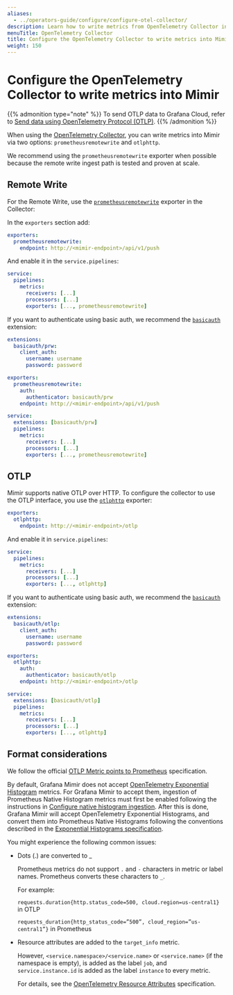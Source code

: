 ```yaml
---
aliases:
  - ../operators-guide/configure/configure-otel-collector/
description: Learn how to write metrics from OpenTelemetry Collector into Mimir
menuTitle: OpenTelemetry Collector
title: Configure the OpenTelemetry Collector to write metrics into Mimir
weight: 150
---
```


# Configure the OpenTelemetry Collector to write metrics into Mimir

{{% admonition type="note" %}}
To send OTLP data to Grafana Cloud, refer to [Send data using OpenTelemetry Protocol (OTLP)](https://grafana.com/docs/grafana-cloud/send-data/otlp/send-data-otlp/).
{{% /admonition %}}

When using the [OpenTelemetry Collector](https://opentelemetry.io/docs/collector/), you can write metrics into Mimir via two options: `prometheusremotewrite` and `otlphttp`.

We recommend using the `prometheusremotewrite` exporter when possible because the remote write ingest path is tested and proven at scale.

## Remote Write

For the Remote Write, use the [`prometheusremotewrite`](https://github.com/open-telemetry/opentelemetry-collector-contrib/tree/main/exporter/prometheusremotewriteexporter) exporter in the Collector:

In the `exporters` section add:

```yaml
exporters:
  prometheusremotewrite:
    endpoint: http://<mimir-endpoint>/api/v1/push
```

And enable it in the `service.pipelines`:

```yaml
service:
  pipelines:
    metrics:
      receivers: [...]
      processors: [...]
      exporters: [..., prometheusremotewrite]
```

If you want to authenticate using basic auth, we recommend the [`basicauth`](https://github.com/open-telemetry/opentelemetry-collector-contrib/tree/main/extension/basicauthextension) extension:

```yaml
extensions:
  basicauth/prw:
    client_auth:
      username: username
      password: password

exporters:
  prometheusremotewrite:
    auth:
      authenticator: basicauth/prw
    endpoint: http://<mimir-endpoint>/api/v1/push

service:
  extensions: [basicauth/prw]
  pipelines:
    metrics:
      receivers: [...]
      processors: [...]
      exporters: [..., prometheusremotewrite]
```

## OTLP

Mimir supports native OTLP over HTTP. To configure the collector to use the OTLP interface, you use the [`otlphttp`](https://github.com/open-telemetry/opentelemetry-collector/tree/main/exporter/otlphttpexporter) exporter:

```yaml
exporters:
  otlphttp:
    endpoint: http://<mimir-endpoint>/otlp
```

And enable it in `service.pipelines`:

```yaml
service:
  pipelines:
    metrics:
      receivers: [...]
      processors: [...]
      exporters: [..., otlphttp]
```

If you want to authenticate using basic auth, we recommend the [`basicauth`](https://github.com/open-telemetry/opentelemetry-collector-contrib/tree/main/extension/basicauthextension) extension:

```yaml
extensions:
  basicauth/otlp:
    client_auth:
      username: username
      password: password

exporters:
  otlphttp:
    auth:
      authenticator: basicauth/otlp
    endpoint: http://<mimir-endpoint>/otlp

service:
  extensions: [basicauth/otlp]
  pipelines:
    metrics:
      receivers: [...]
      processors: [...]
      exporters: [..., otlphttp]
```

## Format considerations

We follow the official [OTLP Metric points to Prometheus](https://opentelemetry.io/docs/reference/specification/compatibility/prometheus_and_openmetrics/#otlp-metric-points-to-prometheus) specification.

By default, Grafana Mimir does not accept [OpenTelemetry Exponential Histogram](https://opentelemetry.io/docs/specs/otel/metrics/data-model/#exponentialhistogram) metrics. For Grafana Mimir to accept them, ingestion of Prometheus Native Histogram metrics must first be enabled following the instructions in [Configure native histogram ingestion](../configure-native-histograms-ingestion/). After this is done, Grafana Mimir will accept OpenTelemetry Exponential Histograms, and convert them into Prometheus Native Histograms following the conventions described in the [Exponential Histograms specification](https://opentelemetry.io/docs/specs/otel/compatibility/prometheus_and_openmetrics/#exponential-histograms).

You might experience the following common issues:

- Dots (.) are converted to \_

  Prometheus metrics do not support `.` and `-` characters in metric or label names. Prometheus converts these characters to `_`.

  For example:

  `requests.duration{http.status_code=500, cloud.region=us-central1}` in OTLP

  `requests_duration{http_status_code=”500”, cloud_region=”us-central1”}` in Prometheus

- Resource attributes are added to the `target_info` metric.

  However, `<service.namespace>/<service.name>` or `<service.name>` (if the namespace is empty), is added as the label `job`, and `service.instance.id` is added as the label `instance` to every metric.

  For details, see the [OpenTelemetry Resource Attributes](https://opentelemetry.io/docs/reference/specification/compatibility/prometheus_and_openmetrics/#resource-attributes) specification.
